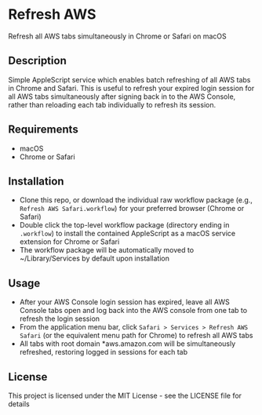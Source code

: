# Refresh AWS

Refresh all AWS tabs simultaneously in Chrome or Safari on macOS

## Description

Simple AppleScript service which enables batch refreshing of all AWS tabs in
Chrome and Safari. This is useful to refresh your expired login session for all
AWS tabs simultaneously after signing back in to the AWS Console, rather than
reloading each tab individually to refresh its session.

## Requirements

* macOS
* Chrome or Safari

## Installation

* Clone this repo, or download the individual raw workflow package (e.g., `Refresh AWS Safari.workflow`) for your preferred browser (Chrome or Safari)
* Double click the top-level workflow package (directory ending in `.workflow`) to install the contained AppleScript as a macOS service extension for Chrome or Safari
* The workflow package will be automatically moved to ~/Library/Services by default upon installation

## Usage

* After your AWS Console login session has expired, leave all AWS Console tabs open and log back into the AWS console from one tab to refresh the login session
* From the application menu bar, click `Safari > Services > Refresh AWS Safari` (or the equivalent menu path for Chrome) to refresh all AWS tabs
* All tabs with root domain \*aws.amazon.com will be simultaneously refreshed, restoring logged in sessions for each tab

## License

This project is licensed under the MIT License - see the LICENSE file for details
